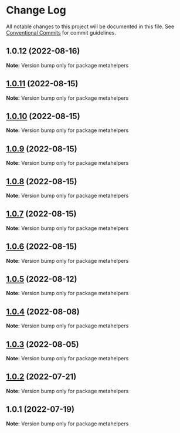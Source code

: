 # Change Log

All notable changes to this project will be documented in this file.
See [Conventional Commits](https://conventionalcommits.org) for commit guidelines.

## 1.0.12 (2022-08-16)

**Note:** Version bump only for package metahelpers





## [1.0.11](https://github.com/flsy/meta/compare/metahelpers@1.0.10...metahelpers@1.0.11) (2022-08-15)

**Note:** Version bump only for package metahelpers





## [1.0.10](https://github.com/flsy/meta/compare/metahelpers@1.0.9...metahelpers@1.0.10) (2022-08-15)

**Note:** Version bump only for package metahelpers





## [1.0.9](https://github.com/flsy/meta/compare/metahelpers@1.0.8...metahelpers@1.0.9) (2022-08-15)

**Note:** Version bump only for package metahelpers





## [1.0.8](https://github.com/flsy/meta/compare/metahelpers@1.0.7...metahelpers@1.0.8) (2022-08-15)

**Note:** Version bump only for package metahelpers





## [1.0.7](https://github.com/flsy/meta/compare/metahelpers@1.0.6...metahelpers@1.0.7) (2022-08-15)

**Note:** Version bump only for package metahelpers





## [1.0.6](https://github.com/flsy/meta/compare/metahelpers@1.0.5...metahelpers@1.0.6) (2022-08-15)

**Note:** Version bump only for package metahelpers





## [1.0.5](https://github.com/flsy/meta/compare/metahelpers@1.0.4...metahelpers@1.0.5) (2022-08-12)

**Note:** Version bump only for package metahelpers





## [1.0.4](https://github.com/flsy/meta/compare/metahelpers@1.0.3...metahelpers@1.0.4) (2022-08-08)

**Note:** Version bump only for package metahelpers





## [1.0.3](https://github.com/flsy/meta/compare/metahelpers@1.0.2...metahelpers@1.0.3) (2022-08-05)

**Note:** Version bump only for package metahelpers





## [1.0.2](https://github.com/flsy/meta/compare/metahelpers@1.0.1...metahelpers@1.0.2) (2022-07-21)

**Note:** Version bump only for package metahelpers





## 1.0.1 (2022-07-19)

**Note:** Version bump only for package metahelpers
